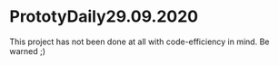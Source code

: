 # PrototyDaily29.09.2020

This project has not been done at all with code-efficiency in mind. Be warned ;)
